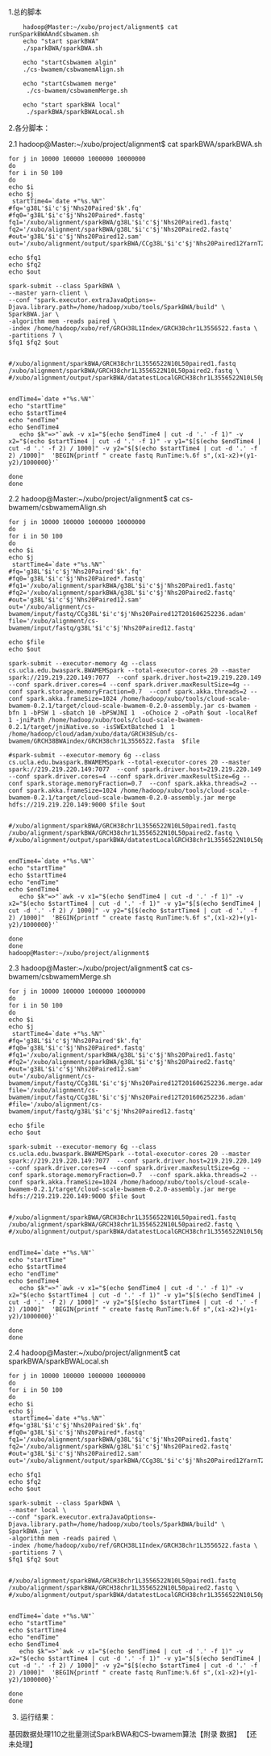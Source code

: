 	
	
1.总的脚本
	
		
		hadoop@Master:~/xubo/project/alignment$ cat runSparkBWAAndCsbwamem.sh 
		echo "start sparkBWA"
		./sparkBWA/sparkBWA.sh 
		
		echo "startCsbwamem algin"
		./cs-bwamem/csbwamemAlign.sh
		
		echo "startCsbwamem merge"
		 ./cs-bwamem/csbwamemMerge.sh 
		
		echo "start sparkBWA local"
		 ./sparkBWA/sparkBWALocal.sh
	

2.各分脚本：
	
2.1 hadoop@Master:~/xubo/project/alignment$ cat sparkBWA/sparkBWA.sh 
	
	for j in 10000 100000 1000000 10000000
	do
	for i in 50 100
	do
	echo $i
	echo $j
	 startTime4=`date +"%s.%N"`
	#fq='g38L'$i'c'$j'Nhs20Paired'$k'.fq'
	#fq0='g38L'$i'c'$j'Nhs20Paired*.fastq'
	fq1='/xubo/alignment/sparkBWA/g38L'$i'c'$j'Nhs20Paired1.fastq'
	fq2='/xubo/alignment/sparkBWA/g38L'$i'c'$j'Nhs20Paired2.fastq'
	#out='g38L'$i'c'$j'Nhs20Paired12.sam'
	out='/xubo/alignment/output/sparkBWA/CCg38L'$i'c'$j'Nhs20Paired12YarnT201606252236'
	
	echo $fq1
	echo $fq2
	echo $out
	
	spark-submit --class SparkBWA \
	--master yarn-client \
	--conf "spark.executor.extraJavaOptions=-Djava.library.path=/home/hadoop/xubo/tools/SparkBWA/build" \
	SparkBWA.jar \
	-algorithm mem -reads paired \
	-index /home/hadoop/xubo/ref/GRCH38L1Index/GRCH38chr1L3556522.fasta \
	-partitions 7 \
	$fq1 $fq2 $out
	
	
	#/xubo/alignment/sparkBWA/GRCH38chr1L3556522N10L50paired1.fastq /xubo/alignment/sparkBWA/GRCH38chr1L3556522N10L50paired2.fastq \
	#/xubo/alignment/output/sparkBWA/datatestLocalGRCH38chr1L3556522N10L50paired12YarnMaster
	
	
	endTime4=`date +"%s.%N"`
	echo "startTime"
	echo $startTime4
	echo "endTime"
	echo $endTime4
	   echo $k"=>"`awk -v x1="$(echo $endTime4 | cut -d '.' -f 1)" -v x2="$(echo $startTime4 | cut -d '.' -f 1)" -v y1="$[$(echo $endTime4 | cut -d '.' -f 2) / 1000]" -v y2="$[$(echo $startTime4 | cut -d '.' -f 2) /1000]"  'BEGIN{printf " create fastq RunTime:%.6f s",(x1-x2)+(y1-y2)/1000000}'`
	
	done 
	done
	
	
2.2 hadoop@Master:~/xubo/project/alignment$ cat cs-bwamem/csbwamemAlign.sh 
	
	for j in 10000 100000 1000000 10000000
	do
	for i in 50 100
	do
	echo $i
	echo $j
	 startTime4=`date +"%s.%N"`
	#fq='g38L'$i'c'$j'Nhs20Paired'$k'.fq'
	#fq0='g38L'$i'c'$j'Nhs20Paired*.fastq'
	#fq1='/xubo/alignment/sparkBWA/g38L'$i'c'$j'Nhs20Paired1.fastq'
	#fq2='/xubo/alignment/sparkBWA/g38L'$i'c'$j'Nhs20Paired2.fastq'
	#out='g38L'$i'c'$j'Nhs20Paired12.sam'
	out='/xubo/alignment/cs-bwamem/input/fastq/CCg38L'$i'c'$j'Nhs20Paired12T201606252236.adam'
	file='/xubo/alignment/cs-bwamem/input/fastq/g38L'$i'c'$j'Nhs20Paired12.fastq'
	
	echo $file
	echo $out
	
	spark-submit --executor-memory 4g --class cs.ucla.edu.bwaspark.BWAMEMSpark --total-executor-cores 20 --master spark://219.219.220.149:7077  --conf spark.driver.host=219.219.220.149 --conf spark.driver.cores=4 --conf spark.driver.maxResultSize=4g --conf spark.storage.memoryFraction=0.7  --conf spark.akka.threads=2 --conf spark.akka.frameSize=1024 /home/hadoop/xubo/tools/cloud-scale-bwamem-0.2.1/target/cloud-scale-bwamem-0.2.0-assembly.jar cs-bwamem -bfn 1 -bPSW 1 -sbatch 10 -bPSWJNI 1  -oChoice 2 -oPath $out -localRef 1 -jniPath /home/hadoop/xubo/tools/cloud-scale-bwamem-0.2.1/target/jniNative.so -isSWExtBatched 1  1 /home/hadoop/cloud/adam/xubo/data/GRCH38Sub/cs-bwamem/GRCH38BWAindex/GRCH38chr1L3556522.fasta  $file
	
	#spark-submit --executor-memory 6g --class cs.ucla.edu.bwaspark.BWAMEMSpark --total-executor-cores 20 --master spark://219.219.220.149:7077  --conf spark.driver.host=219.219.220.149 --conf spark.driver.cores=4 --conf spark.driver.maxResultSize=6g --conf spark.storage.memoryFraction=0.7  --conf spark.akka.threads=2 --conf spark.akka.frameSize=1024 /home/hadoop/xubo/tools/cloud-scale-bwamem-0.2.1/target/cloud-scale-bwamem-0.2.0-assembly.jar merge hdfs://219.219.220.149:9000 $file $out
	
	
	#/xubo/alignment/sparkBWA/GRCH38chr1L3556522N10L50paired1.fastq /xubo/alignment/sparkBWA/GRCH38chr1L3556522N10L50paired2.fastq \
	#/xubo/alignment/output/sparkBWA/datatestLocalGRCH38chr1L3556522N10L50paired12YarnMaster
	
	
	endTime4=`date +"%s.%N"`
	echo "startTime"
	echo $startTime4
	echo "endTime"
	echo $endTime4
	   echo $k"=>"`awk -v x1="$(echo $endTime4 | cut -d '.' -f 1)" -v x2="$(echo $startTime4 | cut -d '.' -f 1)" -v y1="$[$(echo $endTime4 | cut -d '.' -f 2) / 1000]" -v y2="$[$(echo $startTime4 | cut -d '.' -f 2) /1000]"  'BEGIN{printf " create fastq RunTime:%.6f s",(x1-x2)+(y1-y2)/1000000}'`
	
	done 
	done
	hadoop@Master:~/xubo/project/alignment$ 
	
	
2.3 hadoop@Master:~/xubo/project/alignment$ cat cs-bwamem/csbwamemMerge.sh 
	
	for j in 10000 100000 1000000 10000000
	do
	for i in 50 100
	do
	echo $i
	echo $j
	 startTime4=`date +"%s.%N"`
	#fq='g38L'$i'c'$j'Nhs20Paired'$k'.fq'
	#fq0='g38L'$i'c'$j'Nhs20Paired*.fastq'
	#fq1='/xubo/alignment/sparkBWA/g38L'$i'c'$j'Nhs20Paired1.fastq'
	#fq2='/xubo/alignment/sparkBWA/g38L'$i'c'$j'Nhs20Paired2.fastq'
	#out='g38L'$i'c'$j'Nhs20Paired12.sam'
	out='/xubo/alignment/cs-bwamem/input/fastq/CCg38L'$i'c'$j'Nhs20Paired12T201606252236.merge.adam'
	file='/xubo/alignment/cs-bwamem/input/fastq/CCg38L'$i'c'$j'Nhs20Paired12T201606252236.adam'
	#file='/xubo/alignment/cs-bwamem/input/fastq/g38L'$i'c'$j'Nhs20Paired12.fastq'
	
	echo $file
	echo $out
	
	spark-submit --executor-memory 6g --class cs.ucla.edu.bwaspark.BWAMEMSpark --total-executor-cores 20 --master spark://219.219.220.149:7077  --conf spark.driver.host=219.219.220.149 --conf spark.driver.cores=4 --conf spark.driver.maxResultSize=6g --conf spark.storage.memoryFraction=0.7  --conf spark.akka.threads=2 --conf spark.akka.frameSize=1024 /home/hadoop/xubo/tools/cloud-scale-bwamem-0.2.1/target/cloud-scale-bwamem-0.2.0-assembly.jar merge hdfs://219.219.220.149:9000 $file $out
	
	
	#/xubo/alignment/sparkBWA/GRCH38chr1L3556522N10L50paired1.fastq /xubo/alignment/sparkBWA/GRCH38chr1L3556522N10L50paired2.fastq \
	#/xubo/alignment/output/sparkBWA/datatestLocalGRCH38chr1L3556522N10L50paired12YarnMaster
	
	
	endTime4=`date +"%s.%N"`
	echo "startTime"
	echo $startTime4
	echo "endTime"
	echo $endTime4
	   echo $k"=>"`awk -v x1="$(echo $endTime4 | cut -d '.' -f 1)" -v x2="$(echo $startTime4 | cut -d '.' -f 1)" -v y1="$[$(echo $endTime4 | cut -d '.' -f 2) / 1000]" -v y2="$[$(echo $startTime4 | cut -d '.' -f 2) /1000]"  'BEGIN{printf " create fastq RunTime:%.6f s",(x1-x2)+(y1-y2)/1000000}'`
	
	done 
	done
	
	
	
	
2.4 hadoop@Master:~/xubo/project/alignment$ cat sparkBWA/sparkBWALocal.sh 
	
	for j in 10000 100000 1000000 10000000
	do
	for i in 50 100
	do
	echo $i
	echo $j
	 startTime4=`date +"%s.%N"`
	#fq='g38L'$i'c'$j'Nhs20Paired'$k'.fq'
	#fq0='g38L'$i'c'$j'Nhs20Paired*.fastq'
	fq1='/xubo/alignment/sparkBWA/g38L'$i'c'$j'Nhs20Paired1.fastq'
	fq2='/xubo/alignment/sparkBWA/g38L'$i'c'$j'Nhs20Paired2.fastq'
	#out='g38L'$i'c'$j'Nhs20Paired12.sam'
	out='/xubo/alignment/output/sparkBWA/CCg38L'$i'c'$j'Nhs20Paired12YarnT201606252236Local'
	
	echo $fq1
	echo $fq2
	echo $out
	
	spark-submit --class SparkBWA \
	--master local \
	--conf "spark.executor.extraJavaOptions=-Djava.library.path=/home/hadoop/xubo/tools/SparkBWA/build" \
	SparkBWA.jar \
	-algorithm mem -reads paired \
	-index /home/hadoop/xubo/ref/GRCH38L1Index/GRCH38chr1L3556522.fasta \
	-partitions 7 \
	$fq1 $fq2 $out
	
	
	#/xubo/alignment/sparkBWA/GRCH38chr1L3556522N10L50paired1.fastq /xubo/alignment/sparkBWA/GRCH38chr1L3556522N10L50paired2.fastq \
	#/xubo/alignment/output/sparkBWA/datatestLocalGRCH38chr1L3556522N10L50paired12YarnMaster
	
	
	endTime4=`date +"%s.%N"`
	echo "startTime"
	echo $startTime4
	echo "endTime"
	echo $endTime4
	   echo $k"=>"`awk -v x1="$(echo $endTime4 | cut -d '.' -f 1)" -v x2="$(echo $startTime4 | cut -d '.' -f 1)" -v y1="$[$(echo $endTime4 | cut -d '.' -f 2) / 1000]" -v y2="$[$(echo $startTime4 | cut -d '.' -f 2) /1000]"  'BEGIN{printf " create fastq RunTime:%.6f s",(x1-x2)+(y1-y2)/1000000}'`
	
	done 
	done


3. 运行结果：


基因数据处理110之批量测试SparkBWA和CS-bwamem算法【附录 数据】
【还未处理】